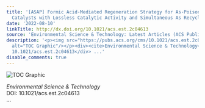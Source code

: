 ```yaml
---
title: '[ASAP] Formic Acid-Mediated Regeneration Strategy for As-Poisoned V<sub>2</sub>O<sub>5</sub>‑WO<sub>3</sub>/TiO<sub>2</sub>
  Catalysts with Lossless Catalytic Activity and Simultaneous As Recycling'
date: '2022-08-10'
linkTitle: http://dx.doi.org/10.1021/acs.est.2c04613
source: 'Environmental Science & Technology: Latest Articles (ACS Publications)'
description: '<p><img src="https://pubs.acs.org/cms/10.1021/acs.est.2c04613/asset/images/medium/es2c04613_0008.gif"
  alt="TOC Graphic"/></p><div><cite>Environmental Science & Technology</cite></div><div>DOI:
  10.1021/acs.est.2c04613</div> ...'
disable_comments: true
---
```

<p><img src="https://pubs.acs.org/cms/10.1021/acs.est.2c04613/asset/images/medium/es2c04613_0008.gif" alt="TOC Graphic"/></p><div><cite>Environmental Science & Technology</cite></div><div>DOI: 10.1021/acs.est.2c04613</div> ...